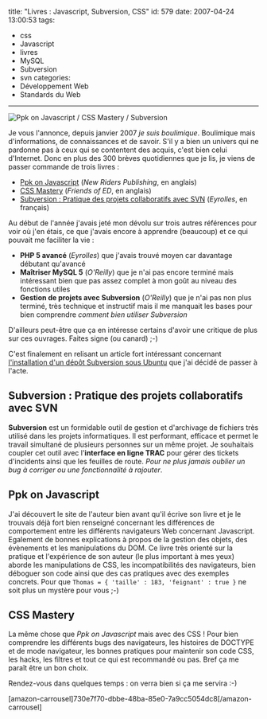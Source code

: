 title: "Livres : Javascript, Subversion, CSS"
id: 579
date: 2007-04-24 13:00:53
tags:
- css
- Javascript
- livres
- MySQL
- Subversion
- svn
categories:
- Développement Web
- Standards du Web
---

![Ppk on Javascript / CSS Mastery / Subversion](https://oncletom.io/images/2007/04/ppk-javascript-css-mastery-subversion.png)

Je vous l'annonce, depuis janvier 2007 _je suis boulimique_. Boulimique mais d'informations, de connaissances et de savoir. S'il y a bien un univers qui ne pardonne pas à ceux qui se contentent des acquis, c'est bien celui d'Internet. Donc en plus des 300 brèves quotidiennes que je lis, je viens de passer commande de trois livres :

*   [Ppk on Javascript](http://www.quirksmode.org/book/) (_New Riders Publishing_, en anglais)
*   [CSS Mastery](http://www.cssmastery.com/) (_Friends of ED_, en anglais)
*   [Subversion : Pratique des projets collaboratifs avec SVN](http://www.editions-eyrolles.com/Livre/9782212119190/subversion) (_Eyrolles_, en français)

<!--more-->

Au début de l'année j'avais jeté mon dévolu sur trois autres références pour voir où j'en étais, ce que j'avais encore à apprendre (beaucoup) et ce qui pouvait me faciliter la vie :

*   **PHP 5 avancé** (_Eyrolles_) que j'avais trouvé moyen car davantage débutant qu'avancé
*   **Maîtriser MySQL 5** (_O'Reilly_) que je n'ai pas encore terminé mais intéressant bien que pas assez complet à mon goût au niveau des fonctions utiles
*   **Gestion de projets avec Subversion** (_O'Reilly_) que je n'ai pas non plus terminé, très technique et instructif mais il me manquait les bases pour bien comprendre _comment bien utiliser Subversion_

D'ailleurs peut-être que ça en intéresse certains d'avoir une critique de plus sur ces ouvrages. Faites signe (ou canard) ;-)

C'est finalement en relisant un article fort intéressant concernant [l'installation d'un dépôt Subversion sous Ubuntu](http://www.biologeek.com/journal/index.php/installer-un-depot-subversion-sous-ubuntu) que j'ai décidé de passer à l'acte.

## Subversion : Pratique des projets collaboratifs avec SVN

**Subversion** est un formidable outil de gestion et d'archivage de fichiers très utilisé dans les projets informatiques. Il est performant, efficace et permet le travail simultané de plusieurs personnes sur un même projet. Je souhaitais coupler cet outil avec l'**interface en ligne TRAC** pour gérer des tickets d'incidents ainsi que les feuilles de route. _Pour ne plus jamais oublier un bug à corriger ou une fonctionnalité à rajouter_.

## Ppk on Javascript

J'ai découvert le site de l'auteur bien avant qu'il écrive son livre et je le trouvais déjà fort bien renseigné concernant les différences de comportement entre les différents navigateurs Web concernant Javascript. Egalement de bonnes explications à propos de la gestion des objets, des évènements et les manipulations du DOM. Ce livre très orienté sur la pratique et l'expérience de son auteur (le plus important à mes yeux) aborde les manipulations de CSS, les incompatibilités des navigateurs, bien déboguer son code ainsi que des cas pratiques avec des exemples concrets. Pour que `Thomas = { 'taille' : 183, 'feignant' : true }` ne soit plus un mystère pour vous ;-)

## CSS Mastery

La même chose que _Ppk on Javascript_ mais avec des CSS ! Pour bien comprendre les différents bugs des navigateurs, les histoires de DOCTYPE et de mode navigateur, les bonnes pratiques pour maintenir son code CSS, les hacks, les filtres et tout ce qui est recommandé ou pas. Bref ça me paraît être un bon choix.

Rendez-vous dans quelques temps : on verra bien si ça me servira :-)

[amazon-carrousel]730e7f70-dbbe-48ba-85e0-7a9cc5054dc8[/amazon-carrousel]
